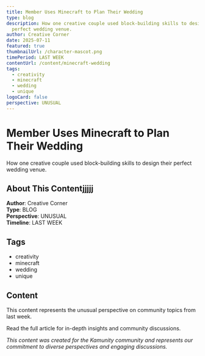 ```yaml
---
title: Member Uses Minecraft to Plan Their Wedding
type: blog
description: How one creative couple used block-building skills to design their
  perfect wedding venue.
author: Creative Corner
date: 2025-07-11
featured: true
thumbnailUrl: /character-mascot.png
timePeriod: LAST WEEK
contentUrl: /content/minecraft-wedding
tags:
  - creativity
  - minecraft
  - wedding
  - unique
logoCard: false
perspective: UNUSUAL
---
```

# Member Uses Minecraft to Plan Their Wedding

How one creative couple used block-building skills to design their perfect wedding venue.

## About This Contentjjjjj

**Author**: Creative Corner\
**Type**: BLOG\
**Perspective**: UNUSUAL\
**Timeline**: LAST WEEK  

## Tags

* creativity
* minecraft
* wedding
* unique

## Content

This content represents the unusual perspective on community topics from last week. 

Read the full article for in-depth insights and community discussions.

*This content was created for the Kamunity community and represents our commitment to diverse perspectives and engaging discussions.*